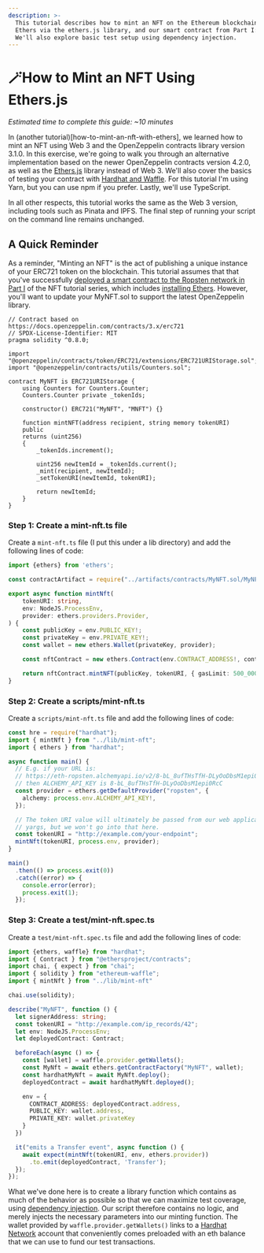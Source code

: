 ```yaml
---
description: >-
  This tutorial describes how to mint an NFT on the Ethereum blockchain using
  Ethers via the ethers.js library, and our smart contract from Part I: How to Create an NFT.
  We'll also explore basic test setup using dependency injection.
---
```


# 🪄How to Mint an NFT Using Ethers.js

_Estimated time to complete this guide: ~10 minutes_ 

In (another tutorial)[how-to-mint-an-nft-with-ethers], we learned how to mint an NFT using Web 3 and the OpenZeppelin contracts
library version 3.1.0. In this exercise, we're going to walk you through an alternative implementation based on the newer OpenZeppelin contracts version 4.2.0,
as well as the [Ethers.js](https://docs.ethers.io/) library instead of Web 3. We'll also cover the basics of testing your contract with
[Hardhat and Waffle](https://hardhat.org/plugins/nomiclabs-hardhat-waffle.html). For this tutorial I'm using Yarn, but you can use npm if you prefer.
Lastly, we'll use TypeScript.

In all other respects, this tutorial works the same as the Web 3 version, including tools such as Pinata and IPFS. The final step of running your script on the
command line remains unchanged.

## A Quick Reminder

As a reminder, "Minting an NFT" is the act of publishing a unique instance of your ERC721 token on the blockchain.
This tutorial assumes that that you've successfully [deployed a smart contract to the Ropsten network in Part I](how-to-write-and-deploy-a-nft-smart-contract)
of the NFT tutorial series, which includes [installing Ethers](./how-to-create-an-nft#step-12-install-ethers-js). However, you'll want to update your MyNFT.sol to support the latest OpenZeppelin library.

```solidity
// Contract based on https://docs.openzeppelin.com/contracts/3.x/erc721
// SPDX-License-Identifier: MIT
pragma solidity ^0.8.0;

import "@openzeppelin/contracts/token/ERC721/extensions/ERC721URIStorage.sol";
import "@openzeppelin/contracts/utils/Counters.sol";

contract MyNFT is ERC721URIStorage {
    using Counters for Counters.Counter;
    Counters.Counter private _tokenIds;

    constructor() ERC721("MyNFT", "MNFT") {}

    function mintNFT(address recipient, string memory tokenURI)
    public
    returns (uint256)
    {
        _tokenIds.increment();

        uint256 newItemId = _tokenIds.current();
        _mint(recipient, newItemId);
        _setTokenURI(newItemId, tokenURI);

        return newItemId;
    }
}
```

### Step 1: Create a mint-nft.ts file <a id="step-1-create-a-mint-nft-ts-file"></a>

Create a `mint-nft.ts` file (I put this under a lib directory) and add the following lines of code:

```ts
import {ethers} from 'ethers';

const contractArtifact = require("../artifacts/contracts/MyNFT.sol/MyNFT.json");

export async function mintNft(
    tokenURI: string,
    env: NodeJS.ProcessEnv,
    provider: ethers.providers.Provider,
) {
    const publicKey = env.PUBLIC_KEY!;
    const privateKey = env.PRIVATE_KEY!;
    const wallet = new ethers.Wallet(privateKey, provider);

    const nftContract = new ethers.Contract(env.CONTRACT_ADDRESS!, contractArtifact.abi, wallet);

    return nftContract.mintNFT(publicKey, tokenURI, { gasLimit: 500_000})
}
```

### Step 2: Create a scripts/mint-nft.ts <a id="step-2-create-a-script-mint-nft-ts-file"></a>

Create a `scripts/mint-nft.ts` file and add the following lines of code:

```ts
const hre = require("hardhat");
import { mintNft } from "../lib/mint-nft";
import { ethers } from "hardhat";

async function main() {
  // E.g. if your URL is:
  // https://eth-ropsten.alchemyapi.io/v2/8-bL_8ufTHsTfH-DLyOoDbsM1epi0RcC
  // then ALCHEMY_API_KEY is 8-bL_8ufTHsTfH-DLyOoDbsM1epi0RcC
  const provider = ethers.getDefaultProvider("ropsten", {
    alchemy: process.env.ALCHEMY_API_KEY!,
  });

  // The token URI value will ultimately be passed from our web application and parsed via
  // yargs, but we won't go into that here.
  const tokenURI = "http://example.com/your-endpoint";
  mintNft(tokenURI, process.env, provider);
}

main()
  .then(() => process.exit(0))
  .catch((error) => {
    console.error(error);
    process.exit(1);
  });
```

### Step 3: Create a test/mint-nft.spec.ts <a id="step-3-create-a-test-mint-nft-spec-ts-file"></a>

Create a `test/mint-nft.spec.ts` file and add the following lines of code:

```ts
import {ethers, waffle} from "hardhat";
import { Contract } from "@ethersproject/contracts";
import chai, { expect } from "chai";
import { solidity } from "ethereum-waffle";
import { mintNft } from "../lib/mint-nft"

chai.use(solidity);

describe("MyNFT", function () {
  let signerAddress: string;
  const tokenURI = "http://example.com/ip_records/42";
  let env: NodeJS.ProcessEnv;
  let deployedContract: Contract;

  beforeEach(async () => {
    const [wallet] = waffle.provider.getWallets();
    const MyNft = await ethers.getContractFactory("MyNFT", wallet);
    const hardhatMyNft = await MyNft.deploy();
    deployedContract = await hardhatMyNft.deployed();

    env = {
      CONTRACT_ADDRESS: deployedContract.address,
      PUBLIC_KEY: wallet.address,
      PRIVATE_KEY: wallet.privateKey
    }
  })

  it("emits a Transfer event", async function () {
    await expect(mintNft(tokenURI, env, ethers.provider))
      .to.emit(deployedContract, 'Transfer');
  });
});
```

What we've done here is to create a library function which contains as much of the behavior as possible so that we can maximize test coverage,
using [dependency injection](https://wiki.c2.com/?DependencyInjection). Our script therefore contains no logic, and merely injects the necessary
parameters into our minting function. The wallet provided by `waffle.provider.getWallets()` links to a [Hardhat Network](https://hardhat.org/hardhat-network/) account that conveniently comes preloaded with an eth balance that we can use to fund our test transactions.
